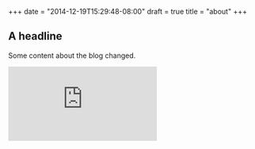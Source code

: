 +++
date = "2014-12-19T15:29:48-08:00"
draft = true
title = "about"
+++

## A headline

Some content about the blog changed.


[![Analytics](https://kubernetes-site.appspot.com/UA-36037335-10/GitHub/git-sync/demo/blog/content/about.md?pixel)]()
